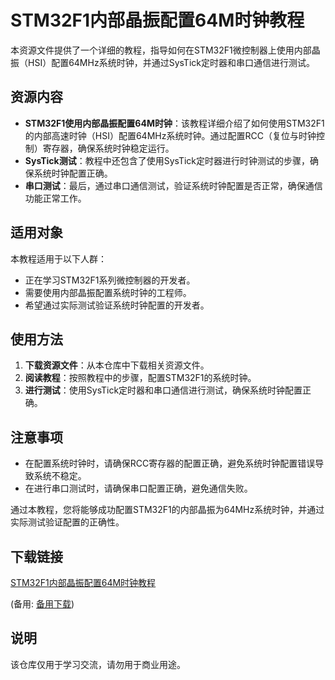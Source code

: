 # STM32F1内部晶振配置64M时钟教程

本资源文件提供了一个详细的教程，指导如何在STM32F1微控制器上使用内部晶振（HSI）配置64MHz系统时钟，并通过SysTick定时器和串口通信进行测试。

## 资源内容

- **STM32F1使用内部晶振配置64M时钟**：该教程详细介绍了如何使用STM32F1的内部高速时钟（HSI）配置64MHz系统时钟。通过配置RCC（复位与时钟控制）寄存器，确保系统时钟稳定运行。
- **SysTick测试**：教程中还包含了使用SysTick定时器进行时钟测试的步骤，确保系统时钟配置正确。
- **串口测试**：最后，通过串口通信测试，验证系统时钟配置是否正常，确保通信功能正常工作。

## 适用对象

本教程适用于以下人群：

- 正在学习STM32F1系列微控制器的开发者。
- 需要使用内部晶振配置系统时钟的工程师。
- 希望通过实际测试验证系统时钟配置的开发者。

## 使用方法

1. **下载资源文件**：从本仓库中下载相关资源文件。
2. **阅读教程**：按照教程中的步骤，配置STM32F1的系统时钟。
3. **进行测试**：使用SysTick定时器和串口通信进行测试，确保系统时钟配置正确。

## 注意事项

- 在配置系统时钟时，请确保RCC寄存器的配置正确，避免系统时钟配置错误导致系统不稳定。
- 在进行串口测试时，请确保串口配置正确，避免通信失败。

通过本教程，您将能够成功配置STM32F1的内部晶振为64MHz系统时钟，并通过实际测试验证配置的正确性。

## 下载链接
[STM32F1内部晶振配置64M时钟教程](https://pan.quark.cn/s/54e9892a24c7) 

(备用: [备用下载](https://pan.baidu.com/s/1fGRnhTN5K7_86MfRvsixEg?pwd=1234))

## 说明

该仓库仅用于学习交流，请勿用于商业用途。
